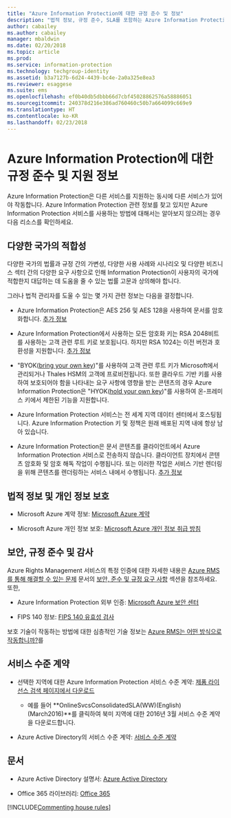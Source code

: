 ```yaml
---
title: "Azure Information Protection에 대한 규정 준수 및 정보"
description: "법적 정보, 규정 준수, SLA를 포함하는 Azure Information Protection 관련 지원 정보입니다."
author: cabailey
ms.author: cabailey
manager: mbaldwin
ms.date: 02/20/2018
ms.topic: article
ms.prod: 
ms.service: information-protection
ms.technology: techgroup-identity
ms.assetid: b3a7127b-6d24-4439-bc4e-2a0a325e8ea3
ms.reviewer: esaggese
ms.suite: ems
ms.openlocfilehash: ef0b40db5dbbb66d7cbf45028862576a58886051
ms.sourcegitcommit: 240378d216e386ad760460c50b7a664099c669e9
ms.translationtype: HT
ms.contentlocale: ko-KR
ms.lasthandoff: 02/23/2018
---
```

# <a name="compliance-and-supporting-information-for-azure-information-protection"></a>Azure Information Protection에 대한 규정 준수 및 지원 정보

Azure Information Protection은 다른 서비스를 지원하는 동시에 다른 서비스가 있어야 작동합니다. Azure Information Protection 관련 정보를 찾고 있지만 Azure Information Protection 서비스를 사용하는 방법에 대해서는 알아보지 않으려는 경우 다음 리소스를 확인하세요.

## <a name="suitability-for-different-countries"></a>다양한 국가의 적합성

다양한 국가의 법률과 규정 간의 가변성, 다양한 사용 사례와 시나리오 및 다양한 비즈니스 섹터 간의 다양한 요구 사항으로 인해 Information Protection이 사용자의 국가에 적합한지 대답하는 데 도움을 줄 수 있는 법률 고문과 상의해야 합니다.

그러나 법적 관리자를 도울 수 있는 몇 가지 관련 정보는 다음을 결정합니다.

- Azure Information Protection은 AES 256 및 AES 128을 사용하여 문서를 암호화합니다. [추가 정보](../understand-explore/how-does-it-work.md#cryptographic-controls-used-by-azure-rms-algorithms-and-key-lengths)

- Azure Information Protection에서 사용하는 모든 암호화 키는 RSA 2048비트를 사용하는 고객 관련 루트 키로 보호됩니다. 하지만 RSA 1024는 이전 버전과 호환성을 지원합니다. [추가 정보](../understand-explore/how-does-it-work.md#cryptographic-controls-used-by-azure-rms-algorithms-and-key-lengths)

- "BYOK([bring your own key](../plan-design/plan-implement-tenant-key.md))"를 사용하여 고객 관련 루트 키가 Microsoft에서 관리되거나 Thales HSM의 고객에 프로비전됩니다. 또한 클라우드 기반 키를 사용하여 보호되어야 함을 나타내는 요구 사항에 영향을 받는 콘텐츠의 경우 Azure Information Protection은 "HYOK([hold your own key](../deploy-use/configure-adrms-restrictions.md))"를 사용하여 온-프레미스 키에서 제한된 기능을 지원합니다.

- Azure Information Protection 서비스는 전 세계 지역 데이터 센터에서 호스팅됩니다. Azure Information Protection 키 및 정책은 원래 배포된 지역 내에 항상 남아 있습니다.
 
- Azure Information Protection은 문서 콘텐츠를 클라이언트에서 Azure Information Protection 서비스로 전송하지 않습니다. 클라이언트 장치에서 콘텐츠 암호화 및 암호 해독 작업이 수행됩니다. 또는 이러한 작업은 서비스 기반 렌더링을 위해 콘텐츠를 렌더링하는 서비스 내에서 수행됩니다. [추가 정보](../understand-explore/how-does-it-work.md)

## <a name="legal-and-privacy"></a>법적 정보 및 개인 정보 보호

- Microsoft Azure 계약 정보: [Microsoft Azure 계약](http://azure.microsoft.com/support/legal/subscription-agreement/)

- Microsoft Azure 개인 정보 보호: [Microsoft Azure 개인 정보 취급 방침](http://azure.microsoft.com/support/legal/privacy-statement/)

## <a name="security-compliance-and-auditing"></a>보안, 규정 준수 및 감사

Azure Rights Management 서비스의 특정 인증에 대한 자세한 내용은 [Azure RMS를 통해 해결할 수 있는 문제](../understand-explore/azure-rms-problems-it-solves.md) 문서의 [보안, 준수 및 규정 요구 사항](../understand-explore/azure-rms-problems-it-solves.md#security-compliance-and-regulatory-requirements) 섹션을 참조하세요. 또한,

- Azure Information Protection 외부 인증: [Microsoft Azure 보안 센터](http://azure.microsoft.com/support/trust-center/)

- FIPS 140 정보: [FIPS 140 유효성 검사](https://technet.microsoft.com/library/security/cc750357.aspx)

보호 기술이 작동하는 방법에 대한 심층적인 기술 정보는 [Azure RMS는 어떤 방식으로 작동합니까?](../understand-explore/how-does-it-work.md)를 

## <a name="service-level-agreements"></a>서비스 수준 계약

- 선택한 지역에 대한 Azure Information Protection 서비스 수준 계약: [제품 라이선스 검색 페이지에서 다운로드](http://microsoftvolumelicensing.com/DocumentSearch.aspx?Mode=3&amp;DocumentTypeId=37)

    - 예를 들어 **OnlineSvcsConsolidatedSLA(WW)(English)(March2016)**를 클릭하여 북미 지역에 대한 2016년 3월 서비스 수준 계약을 다운로드합니다.

-   Azure Active Directory의 서비스 수준 계약: [서비스 수준 계약](http://azure.microsoft.com/support/legal/sla/)

## <a name="documentation"></a>문서

- Azure Active Directory 설명서: [Azure Active Directory](/active-directory/)

- Office 365 라이브러리: [Office 365](http://technet.microsoft.com/library/dn127064%28v=office.14%29.aspx)

[!INCLUDE[Commenting house rules](../includes/houserules.md)]
